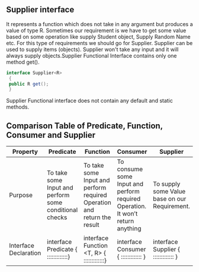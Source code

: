 ## Supplier interface

It represents a function which does not take in any argument but produces a value of type R. Sometimes our requirement is we have to get some value based on 
some operation like supply Student object, Supply Random Name etc. For this type of requirements we should go for Supplier. Supplier can be used to supply 
items (objects). Supplier won't take any input and it will always supply objects.Supplier Functional Interface contains only one method get().
```java
interface Supplier<R> 
 { 
 public R get(); 
 } 
 ```
Supplier Functional interface does not contain any default and static methods.

## Comparison Table of Predicate, Function, Consumer and Supplier

Property | Predicate | Function | Consumer | Supplier
---|---|---|---|---
Purpose | To take some Input and perform some conditional checks | To take some Input and perform required Operation and return the result | To consume some Input and perform required Operation. It won’t return anything | To supply some Value base on our Requirement.
 Interface Declaration | interface Predicate <T> { :::::::::::::} | interface Function <T, R> {  :::::::::::::} | interface Consumer <T> {  ::::::::::::: } | interface Supplier <R> {  ::::::::::::: } 
